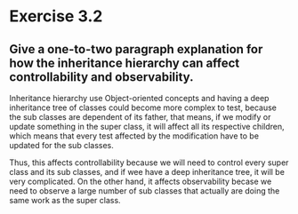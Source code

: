 # Exercise 3.2
## Give a one-to-two paragraph explanation for how the inheritance hierarchy can affect controllability and observability.

Inheritance hierarchy use Object-oriented concepts and having a deep inheritance tree of classes could become more complex to test, because the sub classes are dependent of its father, that means, if we modify or update something in the super class, it will affect all its respective children, which means that every test affected by the modification have to be updated for the sub classes.

Thus, this affects controllability because we will need to control every super class and its sub classes, and if wee have a deep inheritance tree, it will be very complicated. On the other hand, it affects observability becase we need to observe a large number of sub classes that actually are doing the same work as the super class.